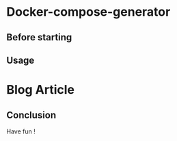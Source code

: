 # Docker-compose-generator


## Before starting


## Usage


# Blog Article


## Conclusion
Have fun !
